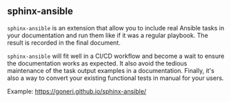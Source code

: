 sphinx-ansible
--------------

`sphinx-ansible` is an extension that allow you to include real Ansible tasks in your documentation and run them like if it was a regular playbook. The result is recorded in the final document.

`sphinx-ansible` will fit well in a CI/CD workflow and become a wait to ensure the documentation works as expected. It also avoid the tedious maintenance of the task output examples in a documentation. Finally, it's also a way to convert your existing functional tests in manual for your users.


Example: https://goneri.github.io/sphinx-ansible/

